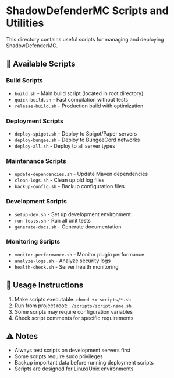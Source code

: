 # ShadowDefenderMC Scripts and Utilities

This directory contains useful scripts for managing and deploying ShadowDefenderMC.

## 📁 Available Scripts

### Build Scripts
- `build.sh` - Main build script (located in root directory)
- `quick-build.sh` - Fast compilation without tests
- `release-build.sh` - Production build with optimization

### Deployment Scripts
- `deploy-spigot.sh` - Deploy to Spigot/Paper servers
- `deploy-bungee.sh` - Deploy to BungeeCord networks
- `deploy-all.sh` - Deploy to all server types

### Maintenance Scripts
- `update-dependencies.sh` - Update Maven dependencies
- `clean-logs.sh` - Clean up old log files
- `backup-config.sh` - Backup configuration files

### Development Scripts
- `setup-dev.sh` - Set up development environment
- `run-tests.sh` - Run all unit tests
- `generate-docs.sh` - Generate documentation

### Monitoring Scripts
- `monitor-performance.sh` - Monitor plugin performance
- `analyze-logs.sh` - Analyze security logs
- `health-check.sh` - Server health monitoring

## 🔧 Usage Instructions

1. Make scripts executable: `chmod +x scripts/*.sh`
2. Run from project root: `./scripts/script-name.sh`
3. Some scripts may require configuration variables
4. Check script comments for specific requirements

## ⚠️ Notes

- Always test scripts on development servers first
- Some scripts require sudo privileges
- Backup important data before running deployment scripts
- Scripts are designed for Linux/Unix environments